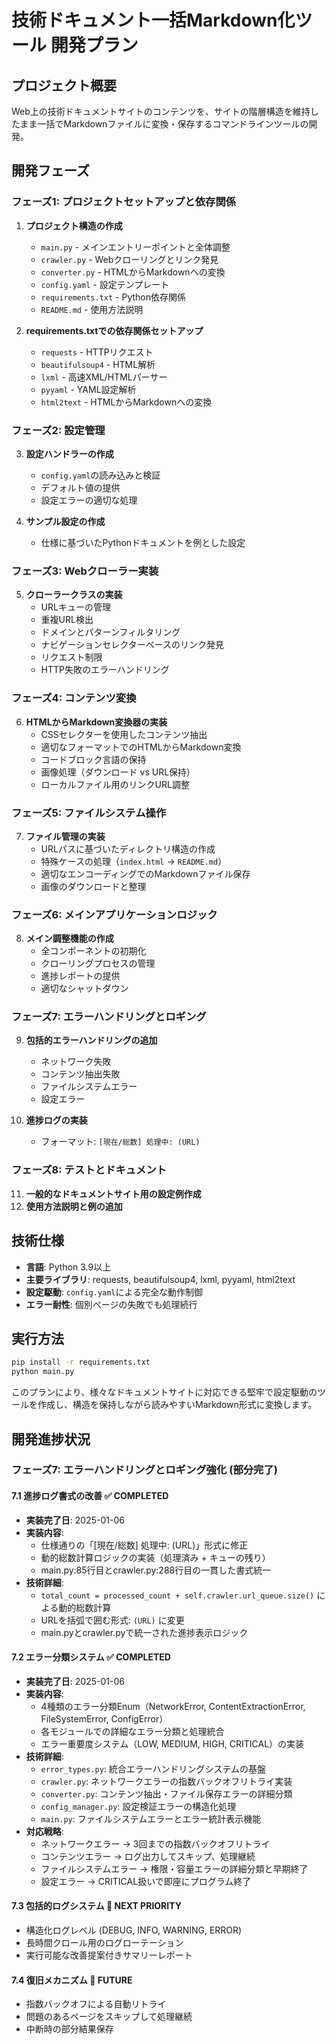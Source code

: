 # 技術ドキュメント一括Markdown化ツール 開発プラン

## プロジェクト概要
Web上の技術ドキュメントサイトのコンテンツを、サイトの階層構造を維持したまま一括でMarkdownファイルに変換・保存するコマンドラインツールの開発。

## 開発フェーズ

### フェーズ1: プロジェクトセットアップと依存関係
1. **プロジェクト構造の作成**
   - `main.py` - メインエントリーポイントと全体調整
   - `crawler.py` - Webクローリングとリンク発見
   - `converter.py` - HTMLからMarkdownへの変換
   - `config.yaml` - 設定テンプレート
   - `requirements.txt` - Python依存関係
   - `README.md` - 使用方法説明

2. **requirements.txtでの依存関係セットアップ**
   - `requests` - HTTPリクエスト
   - `beautifulsoup4` - HTML解析
   - `lxml` - 高速XML/HTMLパーサー
   - `pyyaml` - YAML設定解析
   - `html2text` - HTMLからMarkdownへの変換

### フェーズ2: 設定管理
3. **設定ハンドラーの作成**
   - `config.yaml`の読み込みと検証
   - デフォルト値の提供
   - 設定エラーの適切な処理

4. **サンプル設定の作成**
   - 仕様に基づいたPythonドキュメントを例とした設定

### フェーズ3: Webクローラー実装
5. **クローラークラスの実装**
   - URLキューの管理
   - 重複URL検出
   - ドメインとパターンフィルタリング
   - ナビゲーションセレクターベースのリンク発見
   - リクエスト制限
   - HTTP失敗のエラーハンドリング

### フェーズ4: コンテンツ変換
6. **HTMLからMarkdown変換器の実装**
   - CSSセレクターを使用したコンテンツ抽出
   - 適切なフォーマットでのHTMLからMarkdown変換
   - コードブロック言語の保持
   - 画像処理（ダウンロード vs URL保持）
   - ローカルファイル用のリンクURL調整

### フェーズ5: ファイルシステム操作
7. **ファイル管理の実装**
   - URLパスに基づいたディレクトリ構造の作成
   - 特殊ケースの処理（`index.html` → `README.md`）
   - 適切なエンコーディングでのMarkdownファイル保存
   - 画像のダウンロードと整理

### フェーズ6: メインアプリケーションロジック
8. **メイン調整機能の作成**
   - 全コンポーネントの初期化
   - クローリングプロセスの管理
   - 進捗レポートの提供
   - 適切なシャットダウン

### フェーズ7: エラーハンドリングとロギング
9. **包括的エラーハンドリングの追加**
   - ネットワーク失敗
   - コンテンツ抽出失敗
   - ファイルシステムエラー
   - 設定エラー

10. **進捗ログの実装**
    - フォーマット: `[現在/総数] 処理中: (URL)`

### フェーズ8: テストとドキュメント
11. **一般的なドキュメントサイト用の設定例作成**
12. **使用方法説明と例の追加**

## 技術仕様
- **言語**: Python 3.9以上
- **主要ライブラリ**: requests, beautifulsoup4, lxml, pyyaml, html2text
- **設定駆動**: `config.yaml`による完全な動作制御
- **エラー耐性**: 個別ページの失敗でも処理続行

## 実行方法
```bash
pip install -r requirements.txt
python main.py
```

このプランにより、様々なドキュメントサイトに対応できる堅牢で設定駆動のツールを作成し、構造を保持しながら読みやすいMarkdown形式に変換します。

## 開発進捗状況

### フェーズ7: エラーハンドリングとロギング強化 (部分完了)

#### 7.1 進捗ログ書式の改善 ✅ COMPLETED
- **実装完了日**: 2025-01-06
- **実装内容**: 
  - 仕様通りの「[現在/総数] 処理中: (URL)」形式に修正
  - 動的総数計算ロジックの実装（処理済み + キューの残り）
  - main.py:85行目とcrawler.py:288行目の一貫した書式統一
- **技術詳細**:
  - `total_count = processed_count + self.crawler.url_queue.size()` による動的総数計算
  - URLを括弧で囲む形式: `(URL)` に変更
  - main.pyとcrawler.pyで統一された進捗表示ロジック

#### 7.2 エラー分類システム ✅ COMPLETED
- **実装完了日**: 2025-01-06
- **実装内容**:
  - 4種類のエラー分類Enum（NetworkError, ContentExtractionError, FileSystemError, ConfigError）
  - 各モジュールでの詳細なエラー分類と処理統合
  - エラー重要度システム（LOW, MEDIUM, HIGH, CRITICAL）の実装
- **技術詳細**:
  - `error_types.py`: 統合エラーハンドリングシステムの基盤
  - `crawler.py`: ネットワークエラーの指数バックオフリトライ実装
  - `converter.py`: コンテンツ抽出・ファイル保存エラーの詳細分類
  - `config_manager.py`: 設定検証エラーの構造化処理
  - `main.py`: ファイルシステムエラーとエラー統計表示機能
- **対応戦略**:
  - ネットワークエラー → 3回までの指数バックオフリトライ
  - コンテンツエラー → ログ出力してスキップ、処理継続
  - ファイルシステムエラー → 権限・容量エラーの詳細分類と早期終了
  - 設定エラー → CRITICAL扱いで即座にプログラム終了

#### 7.3 包括的ログシステム 🔄 NEXT PRIORITY
- 構造化ログレベル (DEBUG, INFO, WARNING, ERROR)
- 長時間クロール用のログローテーション
- 実行可能な改善提案付きサマリーレポート

#### 7.4 復旧メカニズム 🔄 FUTURE  
- 指数バックオフによる自動リトライ
- 問題のあるページをスキップして処理継続
- 中断時の部分結果保存